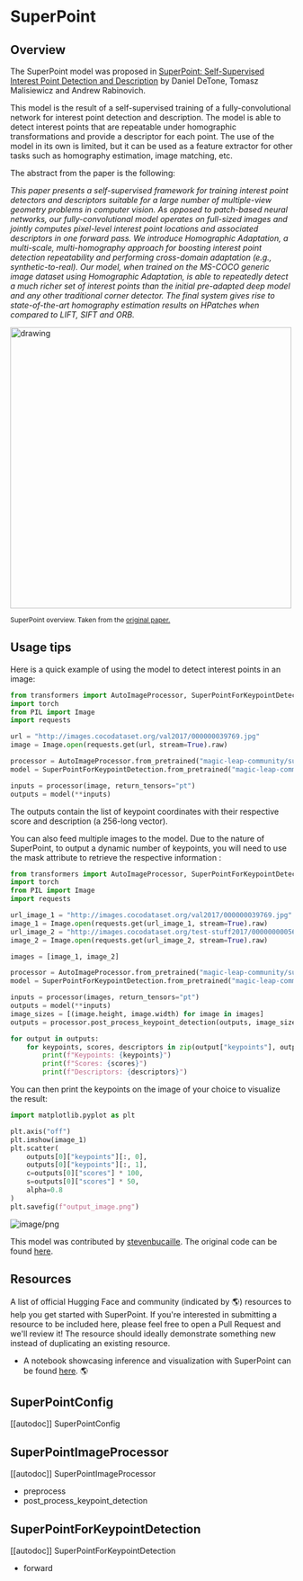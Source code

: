 <!--Copyright 2024 The HuggingFace Team. All rights reserved.

Licensed under the MIT License; you may not use this file except in compliance with
the License.

Unless required by applicable law or agreed to in writing, software distributed under the License is distributed on
an "AS IS" BASIS, WITHOUT WARRANTIES OR CONDITIONS OF ANY KIND, either express or implied. See the License for the
specific language governing permissions and limitations under the License.

⚠️ Note that this file is in Markdown but contain specific syntax for our doc-builder (similar to MDX) that may not be
rendered properly in your Markdown viewer.


-->

# SuperPoint

## Overview

The SuperPoint model was proposed
in [SuperPoint: Self-Supervised Interest Point Detection and Description](https://arxiv.org/abs/1712.07629) by Daniel
DeTone, Tomasz Malisiewicz and Andrew Rabinovich.

This model is the result of a self-supervised training of a fully-convolutional network for interest point detection and
description. The model is able to detect interest points that are repeatable under homographic transformations and
provide a descriptor for each point. The use of the model in its own is limited, but it can be used as a feature
extractor for other tasks such as homography estimation, image matching, etc.

The abstract from the paper is the following:

*This paper presents a self-supervised framework for training interest point detectors and descriptors suitable for a
large number of multiple-view geometry problems in computer vision. As opposed to patch-based neural networks, our
fully-convolutional model operates on full-sized images and jointly computes pixel-level interest point locations and
associated descriptors in one forward pass. We introduce Homographic Adaptation, a multi-scale, multi-homography
approach for boosting interest point detection repeatability and performing cross-domain adaptation (e.g.,
synthetic-to-real). Our model, when trained on the MS-COCO generic image dataset using Homographic Adaptation, is able
to repeatedly detect a much richer set of interest points than the initial pre-adapted deep model and any other
traditional corner detector. The final system gives rise to state-of-the-art homography estimation results on HPatches
when compared to LIFT, SIFT and ORB.*

<img src="https://huggingface.co/datasets/huggingface/documentation-images/resolve/main/transformers/model_doc/superpoint_architecture.png"
alt="drawing" width="500"/>

<small> SuperPoint overview. Taken from the <a href="https://arxiv.org/abs/1712.07629v4">original paper.</a> </small>

## Usage tips

Here is a quick example of using the model to detect interest points in an image:

```python
from transformers import AutoImageProcessor, SuperPointForKeypointDetection
import torch
from PIL import Image
import requests

url = "http://images.cocodataset.org/val2017/000000039769.jpg"
image = Image.open(requests.get(url, stream=True).raw)

processor = AutoImageProcessor.from_pretrained("magic-leap-community/superpoint")
model = SuperPointForKeypointDetection.from_pretrained("magic-leap-community/superpoint")

inputs = processor(image, return_tensors="pt")
outputs = model(**inputs)
```

The outputs contain the list of keypoint coordinates with their respective score and description (a 256-long vector).

You can also feed multiple images to the model. Due to the nature of SuperPoint, to output a dynamic number of keypoints,
you will need to use the mask attribute to retrieve the respective information :

```python
from transformers import AutoImageProcessor, SuperPointForKeypointDetection
import torch
from PIL import Image
import requests

url_image_1 = "http://images.cocodataset.org/val2017/000000039769.jpg"
image_1 = Image.open(requests.get(url_image_1, stream=True).raw)
url_image_2 = "http://images.cocodataset.org/test-stuff2017/000000000568.jpg"
image_2 = Image.open(requests.get(url_image_2, stream=True).raw)

images = [image_1, image_2]

processor = AutoImageProcessor.from_pretrained("magic-leap-community/superpoint")
model = SuperPointForKeypointDetection.from_pretrained("magic-leap-community/superpoint")

inputs = processor(images, return_tensors="pt")
outputs = model(**inputs)
image_sizes = [(image.height, image.width) for image in images]
outputs = processor.post_process_keypoint_detection(outputs, image_sizes)

for output in outputs:
    for keypoints, scores, descriptors in zip(output["keypoints"], output["scores"], output["descriptors"]):
        print(f"Keypoints: {keypoints}")
        print(f"Scores: {scores}")
        print(f"Descriptors: {descriptors}")
```

You can then print the keypoints on the image of your choice to visualize the result:
```python
import matplotlib.pyplot as plt

plt.axis("off")
plt.imshow(image_1)
plt.scatter(
    outputs[0]["keypoints"][:, 0],
    outputs[0]["keypoints"][:, 1],
    c=outputs[0]["scores"] * 100,
    s=outputs[0]["scores"] * 50,
    alpha=0.8
)
plt.savefig(f"output_image.png")
```
![image/png](https://cdn-uploads.huggingface.co/production/uploads/632885ba1558dac67c440aa8/ZtFmphEhx8tcbEQqOolyE.png)

This model was contributed by [stevenbucaille](https://huggingface.co/stevenbucaille).
The original code can be found [here](https://github.com/magicleap/SuperPointPretrainedNetwork).

## Resources

A list of official Hugging Face and community (indicated by 🌎) resources to help you get started with SuperPoint. If you're interested in submitting a resource to be included here, please feel free to open a Pull Request and we'll review it! The resource should ideally demonstrate something new instead of duplicating an existing resource.

- A notebook showcasing inference and visualization with SuperPoint can be found [here](https://github.com/NielsRogge/Transformers-Tutorials/blob/master/SuperPoint/Inference_with_SuperPoint_to_detect_interest_points_in_an_image.ipynb). 🌎

## SuperPointConfig

[[autodoc]] SuperPointConfig

## SuperPointImageProcessor

[[autodoc]] SuperPointImageProcessor

- preprocess
- post_process_keypoint_detection

## SuperPointForKeypointDetection

[[autodoc]] SuperPointForKeypointDetection

- forward
